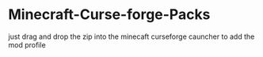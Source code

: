 # Minecraft-Curse-forge-Packs
just drag and drop the zip into the minecaft curseforge cauncher to add the mod profile

